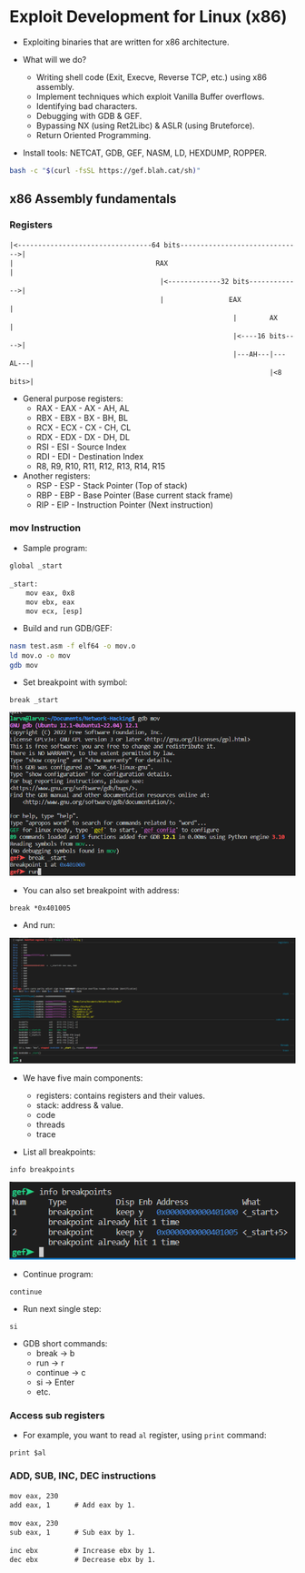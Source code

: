 # Exploit Development for Linux (x86)

- Exploiting binaries that are written for x86 architecture.
- What will we do?
  - Writing shell code (Exit, Execve, Reverse TCP, etc.) using x86 assembly.
  - Implement techniques which exploit Vanilla Buffer overflows.
  - Identifying bad characters.
  - Debugging with GDB & GEF.
  - Bypassing NX (using Ret2Libc) & ASLR (using Bruteforce).
  - Return Oriented Programming.

- Install tools: NETCAT, GDB, GEF, NASM, LD, HEXDUMP, ROPPER.

```bash
bash -c "$(curl -fsSL https://gef.blah.cat/sh)"
```

## x86 Assembly fundamentals

### Registers

```text
|<---------------------------------64 bits------------------------------>|
|                                   RAX                                  |
                                     |<-------------32 bits------------->|
                                     |                EAX                |
                                                       |        AX       |
                                                       |<----16 bits---->|
                                                       |---AH---|---AL---|
                                                                |<8 bits>|
```

- General purpose registers:
  - RAX - EAX - AX - AH, AL
  - RBX - EBX - BX - BH, BL
  - RCX - ECX - CX - CH, CL
  - RDX - EDX - DX - DH, DL
  - RSI - ESI - Source Index
  - RDI - EDI - Destination Index
  - R8, R9, R10, R11, R12, R13, R14, R15
- Another registers:
  - RSP - ESP - Stack Pointer (Top of stack)
  - RBP - EBP - Base Pointer (Base current stack frame)
  - RIP - EIP - Instruction Pointer (Next instruction)

### mov Instruction

- Sample program:

```assembly
global _start

_start:
    mov eax, 0x8
    mov ebx, eax
    mov ecx, [esp]
```

- Build and run GDB/GEF:

```bash
nasm test.asm -f elf64 -o mov.o
ld mov.o -o mov
gdb mov
```

- Set breakpoint with symbol:

```gdb
break _start
```

![breakpoint.png](./resource/breakpoint.png)

- You can also set breakpoint with address:

```gdb
break *0x401005
```

- And run:

![gdb_gef_interface.png](./resource/gdb_gef_interface.png)

- We have five main components:
  - registers: contains registers and their values.
  - stack: address & value.
  - code
  - threads
  - trace

- List all breakpoints:

```gdb
info breakpoints
```

![info_breakpoints.png](./resource/info_breakpoints.png)

- Continue program:

```gdb
continue
```

- Run next single step:

```gdb
si
```

- GDB short commands:
  - break -> b
  - run -> r
  - continue -> c
  - si -> Enter
  - etc.

### Access sub registers

- For example, you want to read `al` register, using `print` command:

```gdb
print $al
```

### ADD, SUB, INC, DEC instructions

```assembly
mov eax, 230
add eax, 1      # Add eax by 1.

mov eax, 230
sub eax, 1      # Sub eax by 1.

inc ebx         # Increase ebx by 1.
dec ebx         # Decrease ebx by 1.
```
